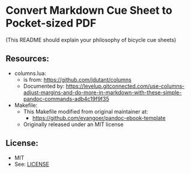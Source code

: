 # Convert Markdown Cue Sheet to Pocket-sized PDF

(This README should explain your philosophy of bicycle cue sheets)



## Resources:
* columns.lua:
	* is from: https://github.com/jdutant/columns
	* Documented by: https://levelup.gitconnected.com/use-columns-adjust-margins-and-do-more-in-markdown-with-these-simple-pandoc-commands-adb4c19f9f35
* Makefile:
	* This Makefile modified from original maintainer at:
		* https://github.com/evangoer/pandoc-ebook-template
	* Originally released under an MIT license


## License:
* MIT
* See: [LICENSE](./LICENSE)





